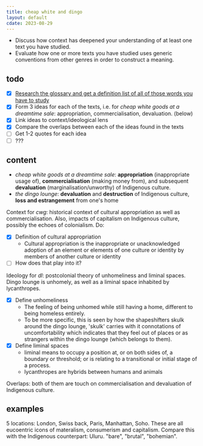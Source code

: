 ```yaml
---
title: cheap white and dingo
layout: default
cdate: 2023-08-29
---
```


- Discuss how context has deepened your understanding of at least one text you have studied.
- Evaluate how one or more texts you have studied uses generic conventions from other genres in order to construct a meaning.

## todo

- [x] [Research the glossary and get a definition list of all of those words you have to study](glossary-literature)
- [x] Form 3 ideas for each of the texts, i.e. for *cheap white goods at a dreamtime sale*: appropriation, commercialisation, devaluation. (below)
- [x] Link ideas to context/ideological lens
- [x] Compare the overlaps between each of the ideas found in the texts
- [ ] Get 1-2 quotes for each idea
- [ ] ???

## content

- *cheap white goods at a dreamtime sale*: **appropriation** (inappropriate usage of), **commercialisation** (making money from), and subsequent **devaluation** (marginalisation/unworthy) of Indigenous culture.
- *the dingo lounge*: **devaluation** and **destruction** of Indigenous culture, **loss and estrangement** from one's home

Context for *cwg*: historical context of cultural appropriation as well as commercialisation. Also, impacts of capitalism on Indigenous culture, possibly the echoes of colonialism. Do:
- [x] Definition of cultural appropriation
    - Cultural appropriation is the inappropriate or unacknowledged adoption of an element or elements of one culture or identity by members of another culture or identity
- [ ] How does that play into it?

Ideology for *dl*: postcolonial theory of unhomeliness and liminal spaces. Dingo lounge is unhomely, as well as a liminal space inhabited by lycanthropes.
- [x] Define unhomeliness
    - The feeling of being unhomed while still having a home, different to being homeless entirely.
    - To be more specific, this is seen by how the shapeshifters skulk around the dingo lounge, 'skulk' carries with it connotations of uncomfortability which indicates that they feel out of places or as strangers within the dingo lounge (which belongs to them).
- [x] Define liminal spaces
    - liminal means to occupy a position at, or on both sides of, a boundary or threshold; or is relating to a transitional or initial stage of a process.
    - lycanthropes are hybrids between humans and animals

Overlaps: both of them are touch on commercialisation and devaluation of Indigenous culture.

## examples

5 locations: London, Swiss back, Paris, Manhattan, Soho. These are all eucoentric icons of materalism, consumerism and capitalism. Compare this with the Indigenous counterpart: Uluru. "bare", "brutal", "bohemian".
